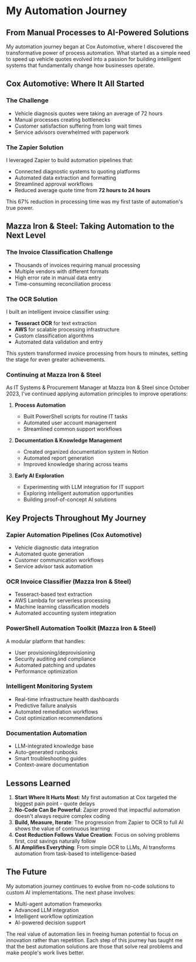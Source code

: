 # My Automation Journey

## From Manual Processes to AI-Powered Solutions

My automation journey began at Cox Automotive, where I discovered the transformative power of process automation. What started as a simple need to speed up vehicle quotes evolved into a passion for building intelligent systems that fundamentally change how businesses operate.

## Cox Automotive: Where It All Started

### The Challenge
- Vehicle diagnosis quotes were taking an average of 72 hours
- Manual processes creating bottlenecks
- Customer satisfaction suffering from long wait times
- Service advisors overwhelmed with paperwork

### The Zapier Solution
I leveraged Zapier to build automation pipelines that:
- Connected diagnostic systems to quoting platforms
- Automated data extraction and formatting
- Streamlined approval workflows
- Reduced average quote time from **72 hours to 24 hours**

This 67% reduction in processing time was my first taste of automation's true power.

## Mazza Iron & Steel: Taking Automation to the Next Level

### The Invoice Classification Challenge
- Thousands of invoices requiring manual processing
- Multiple vendors with different formats
- High error rate in manual data entry
- Time-consuming reconciliation process

### The OCR Solution
I built an intelligent invoice classifier using:
- **Tesseract OCR** for text extraction
- **AWS** for scalable processing infrastructure
- Custom classification algorithms
- Automated data validation and entry

This system transformed invoice processing from hours to minutes, setting the stage for even greater achievements.

### Continuing at Mazza Iron & Steel

As IT Systems & Procurement Manager at Mazza Iron & Steel since October 2023, I've continued applying automation principles to improve operations:

1. **Process Automation**
   - Built PowerShell scripts for routine IT tasks
   - Automated user account management
   - Streamlined common support workflows

2. **Documentation & Knowledge Management**
   - Created organized documentation system in Notion
   - Automated report generation
   - Improved knowledge sharing across teams

3. **Early AI Exploration**
   - Experimenting with LLM integration for IT support
   - Exploring intelligent automation opportunities
   - Building proof-of-concept AI solutions

## Key Projects Throughout My Journey

### Zapier Automation Pipelines (Cox Automotive)
- Vehicle diagnostic data integration
- Automated quote generation
- Customer communication workflows
- Service advisor task automation

### OCR Invoice Classifier (Mazza Iron & Steel)
- Tesseract-based text extraction
- AWS Lambda for serverless processing
- Machine learning classification models
- Automated accounting system integration

### PowerShell Automation Toolkit (Mazza Iron & Steel)
A modular platform that handles:
- User provisioning/deprovisioning
- Security auditing and compliance
- Automated patching and updates
- Performance optimization

### Intelligent Monitoring System
- Real-time infrastructure health dashboards
- Predictive failure analysis
- Automated remediation workflows
- Cost optimization recommendations

### Documentation Automation
- LLM-integrated knowledge base
- Auto-generated runbooks
- Smart troubleshooting guides
- Context-aware documentation

## Lessons Learned

1. **Start Where It Hurts Most**: My first automation at Cox targeted the biggest pain point - quote delays
2. **No-Code Can Be Powerful**: Zapier proved that impactful automation doesn't always require complex coding
3. **Build, Measure, Iterate**: The progression from Zapier to OCR to full AI shows the value of continuous learning
4. **Cost Reduction Follows Value Creation**: Focus on solving problems first, cost savings naturally follow
5. **AI Amplifies Everything**: From simple OCR to LLMs, AI transforms automation from task-based to intelligence-based

## The Future

My automation journey continues to evolve from no-code solutions to custom AI implementations. The next phase involves:
- Multi-agent automation frameworks
- Advanced LLM integration
- Intelligent workflow optimization
- AI-powered decision support

The real value of automation lies in freeing human potential to focus on innovation rather than repetition. Each step of this journey has taught me that the best automation solutions are those that solve real problems and make people's work lives better.